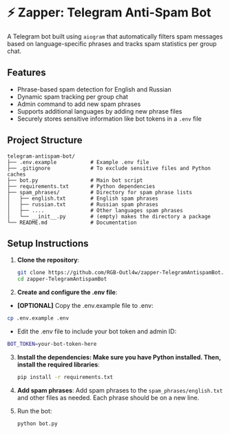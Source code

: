 # ⚡ Zapper: Telegram Anti-Spam Bot

A Telegram bot built using `aiogram` that automatically filters spam messages based on language-specific phrases and tracks spam statistics per group chat.

## Features

- Phrase-based spam detection for English and Russian
- Dynamic spam tracking per group chat
- Admin command to add new spam phrases
- Supports additional languages by adding new phrase files
- Securely stores sensitive information like bot tokens in a `.env` file

## Project Structure
```
telegram-antispam-bot/
├── .env.example           # Example .env file
├── .gitignore             # To exclude sensitive files and Python caches
├── bot.py                 # Main bot script
├── requirements.txt       # Python dependencies
├── spam_phrases/          # Directory for spam phrase lists
│   ├── english.txt        # English spam phrases
│   ├── russian.txt        # Russian spam phrases
│   ├── ....               # Other languages spam phrases
│   └── __init__.py        # (empty) makes the directory a package
└── README.md              # Documentation
```

## Setup Instructions

1. **Clone the repository**:
   ```bash
   git clone https://github.com/RGB-Outl4w/zapper-TelegramAntispamBot.git
   cd zapper-TelegramAntispamBot
   ```

2. **Create and configure the .env file**:

  - **[OPTIONAL]** Copy the .env.example file to .env:
  ```bash
  cp .env.example .env
  ```

  - Edit the .env file to include your bot token and admin ID:
  ```bash
  BOT_TOKEN=your-bot-token-here
  ```

3. **Install the dependencies: Make sure you have Python installed. Then, install the required libraries**:
   ```bash
   pip install -r requirements.txt
   ```
   
4. **Add spam phrases**: Add spam phrases to the `spam_phrases/english.txt` and other files as needed. Each phrase should be on a new line.

5. Run the bot:
   ```bash
   python bot.py
   ```
